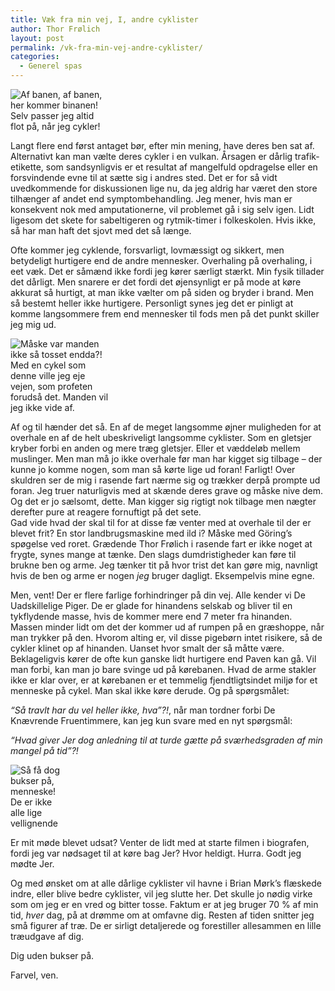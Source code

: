 ```yaml
---
title: Væk fra min vej, I, andre cyklister
author: Thor Frølich
layout: post
permalink: /vk-fra-min-vej-andre-cyklister/
categories:
  - Generel spas
---
```

<div class="bitImage bitRight" style="width: 158px">
  <img src="http://www.abekat.net/wp-content/images/cykel_01.gif" alt="Af banen, af banen, her kommer binanen!" /><br /> Selv passer jeg altid flot på, når jeg cykler!
</div>

Langt flere end først antaget bør, efter min mening, have deres ben sat af. Alternativt kan man vælte deres cykler i en vulkan. Årsagen er dårlig trafik-etikette, som sandsynligvis er et resultat af mangelfuld opdragelse eller en forsvindende evne til at sætte sig i andres sted. Det er for så vidt uvedkommende for diskussionen lige nu, da jeg aldrig har været den store tilhænger af andet end symptombehandling. Jeg mener, hvis man er konsekvent nok med amputationerne, vil problemet gå i sig selv igen. Lidt ligesom det skete for sabeltigeren og rytmik-timer i folkeskolen. Hvis ikke, så har man haft det sjovt med det så længe.

Ofte kommer jeg cyklende, forsvarligt, lovmæssigt og sikkert, men betydeligt hurtigere end de andre mennesker. Overhaling på overhaling, i eet væk. Det er såmænd ikke fordi jeg kører særligt stærkt. Min fysik tillader det dårligt. Men snarere er det fordi det øjensynligt er på mode at køre akkurat så hurtigt, at man ikke vælter om på siden og bryder i brand. Men så bestemt heller ikke hurtigere. Personligt synes jeg det er pinligt at komme langsommere frem end mennesker til fods men på det punkt skiller jeg mig ud.

<div class="bitImage bitLeft" style="width: 158px">
  <img src="http://www.abekat.net/wp-content/images/cykel_02.jpg" alt="Måske var manden ikke så tosset endda?!" /><br /> Med en cykel som denne ville jeg eje vejen, som profeten forudså det. Manden vil jeg ikke vide af.
</div>

Af og til hænder det så. En af de meget langsomme øjner muligheden for at overhale en af de helt ubeskriveligt langsomme cyklister. Som en gletsjer kryber forbi en anden og mere træg gletsjer. Eller et væddeløb mellem muslinger. Men man må jo ikke overhale før man har kigget sig tilbage – der kunne jo komme nogen, som man så kørte lige ud foran! Farligt! Over skuldren ser de mig i rasende fart nærme sig og trækker derpå prompte ud foran. Jeg truer naturligvis med at skænde deres grave og måske nive dem.  
Og det er jo sælsomt, dette. Man kigger sig rigtigt nok tilbage men nægter derefter pure at reagere fornuftigt på det sete.  
Gad vide hvad der skal til for at disse fæ venter med at overhale til der er blevet frit? En stor landbrugsmaskine med ild i? Måske med Göring’s spøgelse ved roret. Grædende Thor Frølich i rasende fart er ikke noget at frygte, synes mange at tænke. Den slags dumdristigheder kan føre til brukne ben og arme. Jeg tænker tit på hvor trist det kan gøre mig, navnligt hvis de ben og arme er nogen *jeg* bruger dagligt. Eksempelvis mine egne.

Men, vent! Der er flere farlige forhindringer på din vej. Alle kender vi De Uadskillelige Piger. De er glade for hinandens selskab og bliver til en tykflydende masse, hvis de kommer mere end 7 meter fra hinanden. Massen minder lidt om det der kommer ud af rumpen på en græshoppe, når man trykker på den. Hvorom alting er, vil disse pigebørn intet risikere, så de cykler klinet op af hinanden. Uanset hvor smalt der så måtte være. Beklageligvis kører de ofte kun ganske lidt hurtigere end Paven kan gå. Vil man forbi, kan man jo bare svinge ud på kørebanen. Hvad de arme stakler ikke er klar over, er at kørebanen er et temmelig fjendtligtsindet miljø for et menneske på cykel. Man skal ikke køre derude. Og på spørgsmålet: 

*“Så travlt har du vel heller ikke, hva”?!*, når man tordner forbi De Knævrende Fruentimmere, kan jeg kun svare med en nyt spørgsmål:

*“Hvad giver Jer dog anledning til at turde gætte på sværhedsgraden af min mangel på tid”?!*

<div class="bitImage bitRight" style="width: 85px">
  <img src="http://www.abekat.net/wp-content/images/figur_01.jpg" alt="Så få dog bukser på, menneske!" /><br /> De er ikke alle lige vellignende
</div>

Er mit møde blevet udsat? Venter de lidt med at starte filmen i biografen, fordi jeg var nødsaget til at køre bag Jer? Hvor heldigt. Hurra. Godt jeg mødte Jer.

Og med ønsket om at alle dårlige cyklister vil havne i Brian Mørk’s flæskede indre, eller blive bedre cyklister, vil jeg slutte her. Det skulle jo nødig virke som om jeg er en vred og bitter tosse. Faktum er at jeg bruger 70 % af min tid, *hver* dag, på at drømme om at omfavne dig. Resten af tiden snitter jeg små figurer af træ. De er sirligt detaljerede og forestiller allesammen en lille træudgave af dig.

Dig uden bukser på. 

Farvel, ven.